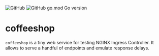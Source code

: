 ![GitHub](https://img.shields.io/github/license/jjngx/coffeeshop)
![GitHub go.mod Go version](https://img.shields.io/github/go-mod/go-version/jjngx/coffeeshop)


# coffeeshop

`coffeeshop` is a tiny web service for testing NGINX Ingress Controller. It allows to serve a handful of endpoints and emulate response delays.
